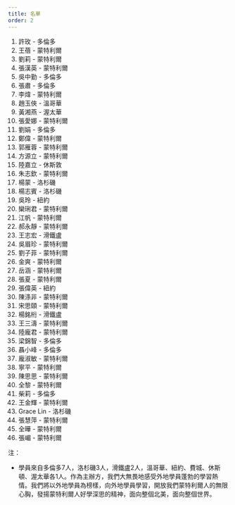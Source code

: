```yaml
---
title: 名單
order: 2
---
```


1. 許玫 - 多倫多
1. 王蓓 - 蒙特利爾
1. 劉莉 - 蒙特利爾
1. 張漢英 - 蒙特利爾
1. 吳中勤 - 多倫多
1. 張肅 - 多倫多
1. 李煒 - 蒙特利爾
1. 趙玉俠 - 溫哥華
1. 黃湘燕 - 渥太華
1. 張愛娜 - 蒙特利爾
1. 劉娟 - 多倫多
1. 鄭偉 - 蒙特利爾
1. 郭雁蓉 - 蒙特利爾
1. 方源立 - 蒙特利爾
1. 陸嘉立 - 休斯敦
1. 朱志欽 - 蒙特利爾
1. 楊蒙 - 洛杉磯
1. 楊志賓 - 洛杉磯
1. 吳玲 - 紐約
1. 欒琍君 - 蒙特利爾
1. 江帆 - 蒙特利爾
1. 郝永靜 - 蒙特利爾
1. 王志宏 - 滑鐵盧
1. 吳眉珍 - 蒙特利爾
1. 劉子菲 - 蒙特利爾
1. 金爽 - 蒙特利爾
1. 岳涵 - 蒙特利爾
1. 張夏 - 蒙特利爾
1. 張偉英 - 紐約
1. 陳涤非 - 蒙特利爾
1. 宋思頤 - 蒙特利爾
1. 楊銘桁 - 滑鐵盧
1. 王三濤 - 蒙特利爾
1. 陸龐君 - 蒙特利爾
1. 梁錦智 - 多倫多
1. 聶小峰 - 多倫多
1. 龐淑敏 - 蒙特利爾
1. 寧平 - 蒙特利爾
1. 陳思思 - 蒙特利爾
1. 全黎 - 蒙特利爾
1. 柴莉 - 多倫多
1. 王金輝 - 蒙特利爾
1. Grace Lin - 洛杉磯
1. 張慧萍 - 蒙特利爾
1. 全曄 - 蒙特利爾
1. 張嵋 - 蒙特利爾

注：

- 學員來自多倫多7人，洛杉磯3人，滑鐵盧2人，溫哥華、紐約、費城、休斯頓、渥太華各1人。作為主辦方，我們大無畏地感受外地學員蓬勃的學習熱情。我們將以外地學員為榜樣，向外地學員學習，開放我們蒙特利爾人的無限心胸，發揚蒙特利爾人好學深思的精神，面向整個北美，面向整個世界。